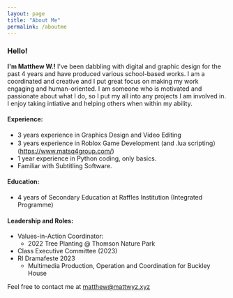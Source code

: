 ```yaml
---
layout: page
title: "About Me"
permalink: /aboutme
---
```


### Hello!

**I'm Matthew W.!** I've been dabbling with digital and graphic design for the past 4 years and have produced various school-based works. I am a coordinated and creative
and I put great focus on making my work engaging and human-oriented. I am someone who is motivated and passionate about what I do, so I put my all into any projects
I am involved in. I enjoy taking intiative and helping others when within my ability.

#### Experience:
  - 3 years experience in Graphics Design and Video Editing
  - 3 years experience in Roblox Game Development (and .lua scripting）(https://www.matsq4group.com/)
  - 1 year experience in Python coding, only basics.
  - Familiar with Subtitling Software.

#### Education:
  - 4 years of Secondary Education at Raffles Institution (Integrated Programme)

#### Leadership and Roles:
  - Values-in-Action Coordinator:
    - 2022 Tree Planting @ Thomson Nature Park
  - Class Executive Committee (2023)
  - RI Dramafeste 2023
    - Multimedia Production, Operation and Coordination for Buckley House

Feel free to contact me at matthew@mattwyz.xyz
